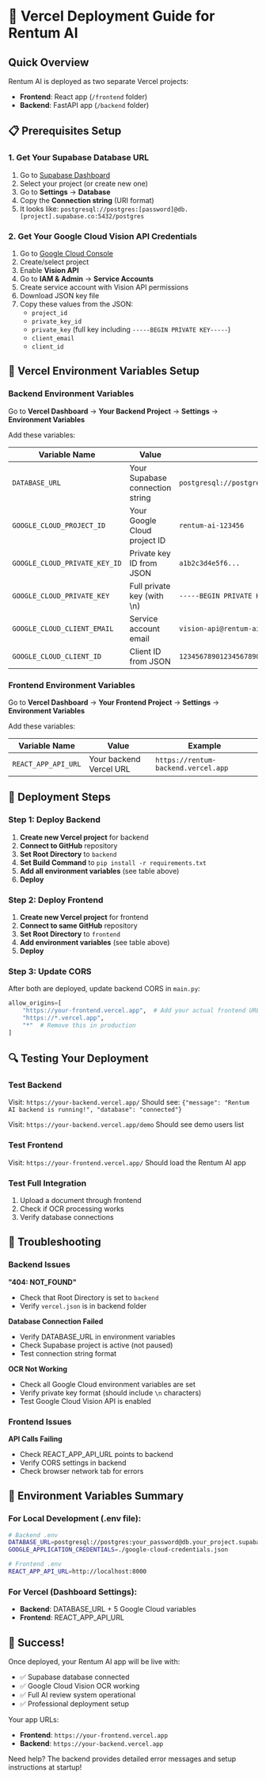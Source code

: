 # 🚀 Vercel Deployment Guide for Rentum AI

## Quick Overview
Rentum AI is deployed as two separate Vercel projects:
- **Frontend**: React app (`/frontend` folder)  
- **Backend**: FastAPI app (`/backend` folder)

## 📋 Prerequisites Setup

### 1. Get Your Supabase Database URL
1. Go to [Supabase Dashboard](https://supabase.com/dashboard)
2. Select your project (or create new one)
3. Go to **Settings** → **Database**  
4. Copy the **Connection string** (URI format)
5. It looks like: `postgresql://postgres:[password]@db.[project].supabase.co:5432/postgres`

### 2. Get Your Google Cloud Vision API Credentials
1. Go to [Google Cloud Console](https://console.cloud.google.com)
2. Create/select project
3. Enable **Vision API**
4. Go to **IAM & Admin** → **Service Accounts**
5. Create service account with Vision API permissions
6. Download JSON key file
7. Copy these values from the JSON:
   - `project_id`
   - `private_key_id`
   - `private_key` (full key including `-----BEGIN PRIVATE KEY-----`)
   - `client_email`
   - `client_id`

## 🔧 Vercel Environment Variables Setup

### Backend Environment Variables
Go to **Vercel Dashboard** → **Your Backend Project** → **Settings** → **Environment Variables**

Add these variables:

| Variable Name | Value | Example |
|---------------|-------|---------|
| `DATABASE_URL` | Your Supabase connection string | `postgresql://postgres:your_password@db.abc123.supabase.co:5432/postgres` |
| `GOOGLE_CLOUD_PROJECT_ID` | Your Google Cloud project ID | `rentum-ai-123456` |
| `GOOGLE_CLOUD_PRIVATE_KEY_ID` | Private key ID from JSON | `a1b2c3d4e5f6...` |
| `GOOGLE_CLOUD_PRIVATE_KEY` | Full private key (with \n) | `-----BEGIN PRIVATE KEY-----\nMII...` |
| `GOOGLE_CLOUD_CLIENT_EMAIL` | Service account email | `vision-api@rentum-ai.iam.gserviceaccount.com` |
| `GOOGLE_CLOUD_CLIENT_ID` | Client ID from JSON | `123456789012345678901` |

### Frontend Environment Variables
Go to **Vercel Dashboard** → **Your Frontend Project** → **Settings** → **Environment Variables**

Add these variables:

| Variable Name | Value | Example |
|---------------|-------|---------|
| `REACT_APP_API_URL` | Your backend Vercel URL | `https://rentum-backend.vercel.app` |

## 🎯 Deployment Steps

### Step 1: Deploy Backend
1. **Create new Vercel project** for backend
2. **Connect to GitHub** repository  
3. **Set Root Directory** to `backend`
4. **Set Build Command** to `pip install -r requirements.txt`
5. **Add all environment variables** (see table above)
6. **Deploy**

### Step 2: Deploy Frontend  
1. **Create new Vercel project** for frontend
2. **Connect to same GitHub** repository
3. **Set Root Directory** to `frontend`
4. **Add environment variables** (see table above)
5. **Deploy**

### Step 3: Update CORS
After both are deployed, update backend CORS in `main.py`:
```python
allow_origins=[
    "https://your-frontend.vercel.app",  # Add your actual frontend URL
    "https://*.vercel.app",
    "*"  # Remove this in production
]
```

## 🔍 Testing Your Deployment

### Test Backend
Visit: `https://your-backend.vercel.app/`
Should see: `{"message": "Rentum AI backend is running!", "database": "connected"}`

Visit: `https://your-backend.vercel.app/demo`
Should see demo users list

### Test Frontend
Visit: `https://your-frontend.vercel.app/`
Should load the Rentum AI app

### Test Full Integration
1. Upload a document through frontend
2. Check if OCR processing works
3. Verify database connections

## 🐛 Troubleshooting

### Backend Issues

**"404: NOT_FOUND"**
- Check that Root Directory is set to `backend`
- Verify `vercel.json` is in backend folder

**Database Connection Failed**
- Verify DATABASE_URL in environment variables
- Check Supabase project is active (not paused)
- Test connection string format

**OCR Not Working**
- Check all Google Cloud environment variables are set
- Verify private key format (should include `\n` characters)
- Test Google Cloud Vision API is enabled

### Frontend Issues

**API Calls Failing**
- Check REACT_APP_API_URL points to backend
- Verify CORS settings in backend
- Check browser network tab for errors

## 📱 Environment Variables Summary

### For Local Development (.env file):
```bash
# Backend .env
DATABASE_URL=postgresql://postgres:your_password@db.your_project.supabase.co:5432/postgres
GOOGLE_APPLICATION_CREDENTIALS=./google-cloud-credentials.json

# Frontend .env  
REACT_APP_API_URL=http://localhost:8000
```

### For Vercel (Dashboard Settings):
- **Backend**: DATABASE_URL + 5 Google Cloud variables
- **Frontend**: REACT_APP_API_URL

## 🎉 Success!
Once deployed, your Rentum AI app will be live with:
- ✅ Supabase database connected
- ✅ Google Cloud Vision OCR working  
- ✅ Full AI review system operational
- ✅ Professional deployment setup

Your app URLs:
- **Frontend**: `https://your-frontend.vercel.app`
- **Backend**: `https://your-backend.vercel.app`

Need help? The backend provides detailed error messages and setup instructions at startup! 